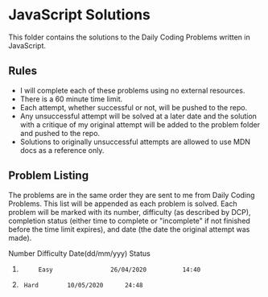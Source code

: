 # JavaScript Solutions

This folder contains the solutions to the Daily Coding Problems written in JavaScript.

## Rules

* I will complete each of these problems using no external resources.
* There is a 60 minute time limit.
* Each attempt, whether successful or not, will be pushed to the repo.
* Any unsuccessful attempt will be solved at a later date and the solution with a critique of my original attempt will be added to the problem folder and pushed to the repo.
* Solutions to originally unsuccessful attempts are allowed to use MDN docs as a reference only.

## Problem Listing

The problems are in the same order they are sent to me from Daily Coding Problems.  This list will be appended as each problem is solved.  Each problem will be marked with its number, difficulty (as described by DCP), completion status (either time to complete or "incomplete" if not finished before the time limit expires), and date (the date the original attempt was made).

Number	Difficulty	Date(dd/mm/yyy) Status
1. 			Easy				26/04/2020			14:40
2.      Hard        10/05/2020      24:48
